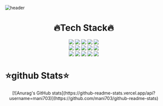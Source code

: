 ![header](https://capsule-render.vercel.app/api?type=rounded&color=auto&height=300&section=header&text=MyeongMan&fontSize=90)

<div align=center>
 <h1>🔥Tech Stack🔥</h1>
 </div>
<div align=center>
 <img src="https://img.shields.io/badge/Java-007396??style=for-the-badge&logo=Java&logoColor=black"/>
 <img src="https://img.shields.io/badge/jQuery-0769AD??style=for-the-badge&logo=jQuery&logoColor=black"/>
 <img src="https://img.shields.io/badge/HTML5-E34F26??style=for-the-badge&logo=HTML5&logoColor=black"/>
 <img src="https://img.shields.io/badge/CSS3-1572B6??style=for-the-badge&logo=CSS3&logoColor=black"/>
 <img src="https://img.shields.io/badge/JavaScript-F7DF1E??style=for-the-badge&logo=JavaScript&logoColor=black"/> <br>
 
 <img src="https://img.shields.io/badge/React-61DAFB??style=for-the-badge&logo=React&logoColor=black"/>
 <img src="https://img.shields.io/badge/Redux-764ABC??style=for-the-badge&logo=Redux&logoColor=black"/>
 <img src="https://img.shields.io/badge/Spring-6DB33F??style=for-the-badge&logo=Spring&logoColor=black"/>
 <img src="https://img.shields.io/badge/Spring%20Boot-6DB33F??style=for-the-badge&logo=Spring%20Boot&logoColor=black"/>
 <img src="https://img.shields.io/badge/Node.js-339933??style=for-the-badge&logo=Node.js&logoColor=black"/> <br>
 
 <img src="https://img.shields.io/badge/MySQL-4479A1??style=for-the-badge&logo=MySQL&logoColor=white"/>
 <img src="https://img.shields.io/badge/PostgreSQL-4169E1??style=for-the-badge&logo=PostgreSQL&logoColor=white"/>
 <img src="https://img.shields.io/badge/MongoDB-47A248??style=for-the-badge&logo=MongoDB&logoColor=white"/>
 <img src="https://img.shields.io/badge/Linux-FCC624??style=for-the-badge&logo=Linux&logoColor=white"/>
 <img src="https://img.shields.io/badge/Docker-2496ED??style=for-the-badge&logo=Docker&logoColor=white"/>
</div>



# ⭐github Stats⭐
<div align=center>
[![Anurag's GitHub stats](https://github-readme-stats.vercel.app/api?username=mani703)](https://github.com/mani703/github-readme-stats)
 </div

